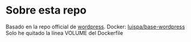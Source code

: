 # Sobre esta repo

Basado en la repo official de [wordpress](https://registry.hub.docker.com/_/wordpress/).
Docker: [luispa/base-wordpress](https://registry.hub.docker.com/u/luispa/base-wordpress/)
Solo he quitado la línea VOLUME del Dockerfile
